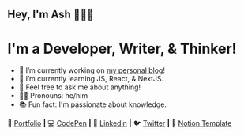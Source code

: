 ## Hey, I'm Ash 👋👨‍💻
# I'm a Developer, Writer, & Thinker!

- 🔭 I’m currently working on [my personal blog](https://ash.cafe)!
- 🌱 I’m currently learning JS, React, & NextJS.
- 💬 Feel free to ask me about anything!
- 🧙‍♂️ Pronouns: he/him
- 📚 Fun fact: I'm passionate about knowledge.

🏡 [Portfolio][portfolio] **|** 
💻 [CodePen][codepen] **|** 
👔 [Linkedin][linkedin] **|** 
🐦 [Twitter][twitter] **|** 
📝 [Notion Template][notion] 

[portfolio]: https://ashthe.dev
[codepen]: https://codepen.io/AshtonHeald
[linkedin]: https://www.linkedin.com/in/ashtonheald/
[twitter]: https://twitter.ashtonheald.com
[notion]: https://ashtonheald.notion.site/TEMPLATES-71a28e1c925b4eaab4a24937310cdf46
